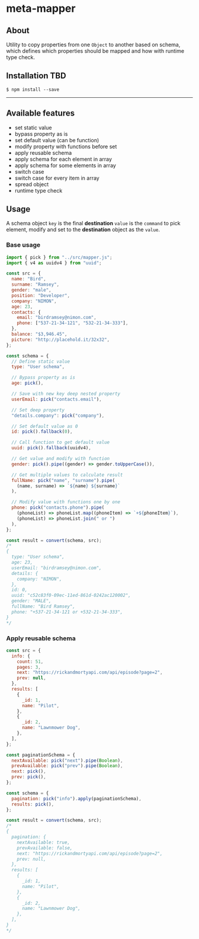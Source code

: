 # meta-mapper

## About

Utility to copy properties from one `Object` to another based
on schema, which defines which properties should be mapped and how with runtime type check.

## Installation TBD

```shell
$ npm install --save
```

---

## Available features

- set static value
- bypass property as is
- set default value (can be function)
- modify property with functions before set
- apply reusable schema
- apply schema for each element in array
- apply schema for some elements in array
- switch case
- switch case for every item in array
- spread object
- runtime type check

## Usage

A schema object `key` is the final **destination** `value` is the `command` to pick element, modify and set to the **destination** object as the `value`.

### Base usage

```javascript
import { pick } from "../src/mapper.js";
import { v4 as uuidv4 } from "uuid";

const src = {
  name: "Bird",
  surname: "Ramsey",
  gender: "male",
  position: "Developer",
  company: "NIMON",
  age: 23,
  contacts: {
    email: "birdramsey@nimon.com",
    phone: ["537-21-34-121", "532-21-34-333"],
  },
  balance: "$3,946.45",
  picture: "http://placehold.it/32x32",
};

const schema = {
  // Define static value
  type: "User schema",

  // Bypass property as is
  age: pick(),

  // Save with new key deep nested property
  userEmail: pick("contacts.email"),

  // Set deep property
  "details.company": pick("company"),

  // Set default value as 0
  id: pick().fallback(0),

  // Call function to get default value
  uuid: pick().fallback(uuidv4),

  // Get value and modify with function
  gender: pick().pipe((gender) => gender.toUpperCase()),

  // Get multiple values to calculate result
  fullName: pick("name", "surname").pipe(
    (name, surname) => `${name} ${surname}`
  ),

  // Modify value with functions one by one
  phone: pick("contacts.phone").pipe(
    (phoneList) => phoneList.map((phoneItem) => `+${phoneItem}`),
    (phoneList) => phoneList.join(" or ")
  ),
};

const result = convert(schema, src);
/*
{
  type: "User schema",
  age: 23,
  userEmail: "birdramsey@nimon.com",
  details: {
    company: "NIMON",
  },
  id: 0,
  uuid: "c52c83f0-09ec-11ed-861d-0242ac120002",
  gender: "MALE",
  fullName: "Bird Ramsey",
  phone: "+537-21-34-121 or +532-21-34-333",
}
*/
```

### Apply reusable schema

```javascript
const src = {
  info: {
    count: 51,
    pages: 3,
    next: "https://rickandmortyapi.com/api/episode?page=2",
    prev: null,
  },
  results: [
    {
      _id: 1,
      name: "Pilot",
    },
    {
      _id: 2,
      name: "Lawnmower Dog",
    },
  ],
};

const paginationSchema = {
  nextAvailable: pick("next").pipe(Boolean),
  prevAvailable: pick("prev").pipe(Boolean),
  next: pick(),
  prev: pick(),
};

const schema = {
  pagination: pick("info").apply(paginationSchema),
  results: pick(),
};

const result = convert(schema, src);
/*
{
  pagination: {
    nextAvailable: true,
    prevAvailable: false,
    next: "https://rickandmortyapi.com/api/episode?page=2",
    prev: null,
  },
  results: [
    {
      _id: 1,
      name: "Pilot",
    },
    {
      _id: 2,
      name: "Lawnmower Dog",
    },
  ],
}
*/
```
